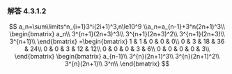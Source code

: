 ### 解答 4.3.1.2

$$
a_n=\sum\limits^n_{i=1}3^i(2i+1)^3,n\le10^9
\\a_n=a_{n-1}+3^n(2n+1)^3\\
\begin{bmatrix}
 a_n\\
 3^{n+1}(2n+3)^3\\
 3^{n+1}(2n+3)^2\\
 3^{n+1}(2n+3)\\
 3^{n+1}\\
\end{bmatrix}
=\begin{bmatrix}
1 & 1 & 0 & 0 & 0\\
0 & 3 & 18 & 36 & 24\\
0 & 0 & 3 & 12 & 12\\
0 & 0 & 0 & 3 & 6\\
0 & 0 & 0 & 0 & 3\\
\end{bmatrix}
\begin{bmatrix}
a_{n-1}\\
 3^{n}(2n+1)^3\\
  3^{n}(2n+1)^2\\
   3^{n}(2n+1)\\
   3^n\\
\end{bmatrix}
$$

